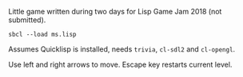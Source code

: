 Little game written during two days for Lisp Game Jam 2018 (not submitted).

    sbcl --load ms.lisp

Assumes Quicklisp is installed, needs `trivia`, `cl-sdl2` and `cl-opengl`.

Use left and right arrows to move. Escape key restarts current level.